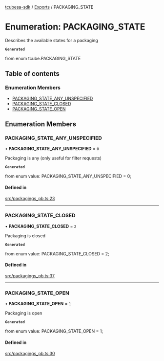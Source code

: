 [tcubesa-sdk](../README.md) / [Exports](../modules.md) / PACKAGING\_STATE

# Enumeration: PACKAGING\_STATE

Describes the available states for a packaging

**`Generated`**

from enum tcube.PACKAGING_STATE

## Table of contents

### Enumeration Members

- [PACKAGING\_STATE\_ANY\_UNSPECIFIED](PACKAGING_STATE.md#packaging_state_any_unspecified)
- [PACKAGING\_STATE\_CLOSED](PACKAGING_STATE.md#packaging_state_closed)
- [PACKAGING\_STATE\_OPEN](PACKAGING_STATE.md#packaging_state_open)

## Enumeration Members

### PACKAGING\_STATE\_ANY\_UNSPECIFIED

• **PACKAGING\_STATE\_ANY\_UNSPECIFIED** = ``0``

Packaging is any (only useful for filter requests)

**`Generated`**

from enum value: PACKAGING_STATE_ANY_UNSPECIFIED = 0;

#### Defined in

[src/packagings_pb.ts:23](https://github.com/TCUBEAI-TECHNOLOGIES-PRIVATE-LIMITED/ts-sdk/blob/b410bb1/src/packagings_pb.ts#L23)

___

### PACKAGING\_STATE\_CLOSED

• **PACKAGING\_STATE\_CLOSED** = ``2``

Packaging is closed

**`Generated`**

from enum value: PACKAGING_STATE_CLOSED = 2;

#### Defined in

[src/packagings_pb.ts:37](https://github.com/TCUBEAI-TECHNOLOGIES-PRIVATE-LIMITED/ts-sdk/blob/b410bb1/src/packagings_pb.ts#L37)

___

### PACKAGING\_STATE\_OPEN

• **PACKAGING\_STATE\_OPEN** = ``1``

Packaging is open

**`Generated`**

from enum value: PACKAGING_STATE_OPEN = 1;

#### Defined in

[src/packagings_pb.ts:30](https://github.com/TCUBEAI-TECHNOLOGIES-PRIVATE-LIMITED/ts-sdk/blob/b410bb1/src/packagings_pb.ts#L30)
